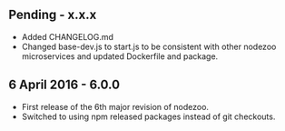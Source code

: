 Pending - x.x.x
---
* Added CHANGELOG.md
* Changed base-dev.js to start.js to be consistent with other nodezoo microservices and updated Dockerfile and package.

6 April 2016 - 6.0.0
 ---
 * First release of the 6th major revision of nodezoo.
 * Switched to using npm released packages instead of git checkouts.
